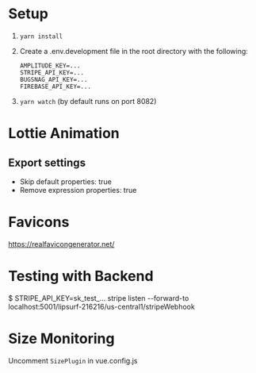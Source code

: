 Setup
===
1. `yarn install`

2. Create a .env.development file in the root directory with the following:

    ```
    AMPLITUDE_KEY=...
    STRIPE_API_KEY=...
    BUGSNAG_API_KEY=...
    FIREBASE_API_KEY=...
    ```

3. `yarn watch` (by default runs on port 8082)

Lottie Animation
===
## Export settings
* Skip default properties: true
* Remove expression properties: true

Favicons
===
https://realfavicongenerator.net/

Testing with Backend
===
$ STRIPE_API_KEY=sk_test_... stripe listen --forward-to localhost:5001/lipsurf-216216/us-central1/stripeWebhook

Size Monitoring
===
Uncomment `SizePlugin` in vue.config.js